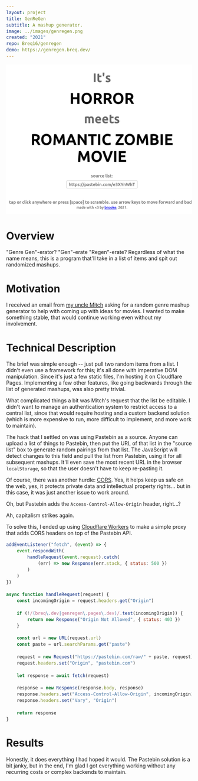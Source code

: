 ```yaml
---
layout: project
title: GenReGen
subtitle: A mashup generator.
image: ../images/genregen.png
created: "2021"
repo: Breq16/genregen
demo: https://genregen.breq.dev/
---
```


![](../images/genregen.png)

# Overview

"Genre Gen"-erator? "Gen"-erate "Regen"-erate? Regardless of what the name means, this is a program that'll take in a list of items and spit out randomized mashups.

# Motivation

I received an email from [my uncle Mitch](https://deadline.com/2020/07/gerard-butler-screenwriter-mitchell-lafortune-signs-with-apa-1203000985/) asking for a random genre mashup generator to help with coming up with ideas for movies. I wanted to make something stable, that would continue working even without my involvement.

# Technical Description

The brief was simple enough -- just pull two random items from a list. I didn't even use a framework for this; it's all done with imperative DOM manipulation. Since it's just a few static files, I'm hosting it on Cloudflare Pages. Implementing a few other features, like going backwards through the list of generated mashups, was also pretty trivial.

What complicated things a bit was Mitch's request that the list be editable. I didn't want to manage an authentication system to restrict access to a central list, since that would require hosting and a custom backend solution (which is more expensive to run, more difficult to implement, and more work to maintain).

The hack that I settled on was using Pastebin as a source. Anyone can upload a list of things to Pastebin, then put the URL of that list in the "source list" box to generate random pairings from that list. The JavaScript will detect changes to this field and pull the list from Pastebin, using it for all subsequent mashups. It'll even save the most recent URL in the browser `localStorage`, so that the user doesn't have to keep re-pasting it.

Of course, there was another hurdle: [CORS](https://developer.mozilla.org/en-US/docs/Web/HTTP/CORS). Yes, it helps keep us safe on the web, yes, it protects private data and intellectual property rights... but in this case, it was just another issue to work around.

Oh, but Pastebin adds the `Access-Control-Allow-Origin` header, right...?

<Tweet id="916213585960947712" />

Ah, capitalism strikes again.

To solve this, I ended up using [Cloudflare Workers](https://workers.dev/) to make a simple proxy that adds CORS headers on top of the Pastebin API.

```js
addEventListener("fetch", (event) => {
    event.respondWith(
        handleRequest(event.request).catch(
            (err) => new Response(err.stack, { status: 500 })
        )
    )
})

async function handleRequest(request) {
    const incomingOrigin = request.headers.get("Origin")

    if (!/(breq\.dev|genregen\.pages\.dev)/.test(incomingOrigin)) {
        return new Response("Origin Not Allowed", { status: 403 })
    }

    const url = new URL(request.url)
    const paste = url.searchParams.get("paste")

    request = new Request("https://pastebin.com/raw/" + paste, request)
    request.headers.set("Origin", "pastebin.com")

    let response = await fetch(request)

    response = new Response(response.body, response)
    response.headers.set("Access-Control-Allow-Origin", incomingOrigin)
    response.headers.set("Vary", "Origin")

    return response
}
```

# Results

Honestly, it does everything I had hoped it would. The Pastebin solution is a bit janky, but in the end, I'm glad I got everything working without any recurring costs or complex backends to maintain.
